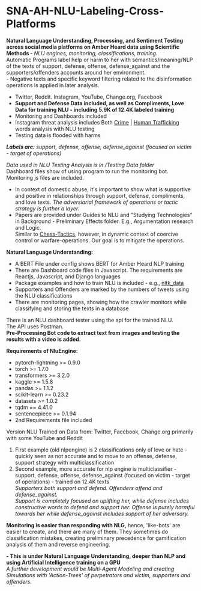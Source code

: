 # SNA-AH-NLU-Labeling-Cross-Platforms
<b>Natural Language Understanding, Processing, and Sentiment Testing across social media platforms on Amber Heard data using Scientific Methods - </b><i>NLU engines, monitoring, classifications, training.</i>
<br>Automatic Programs label help or harm to her with semantics/meaning/NLP of the texts of support, defense, offense, defense_against and the supporters/offenders accounts around her environment.</b> 
<br>- Negative texts and specific keyword filtering related to the disinformation operations is applied in later analysis.


- Twitter, Reddit. Instagram, YouTube, Change.org, Facebook
- <b>Support and Defense Data included, as well as Compliments, Love Data for training NLU - including 5.9K of 12.4K labeled training</b>
- Monitoring and Dashboards included
- Instagram threat analysis includes Both <a href="https://myvocabulary.com/word-list/crime-vocabulary">Crime</a> | <a href="https://myvocabulary.com/word-list/human-trafficking-vocabulary">Human Trafficking</a> words analysis with NLU testing
- Testing data is flooded with harms 

<i><b>Labels are:</b> support, defense, offense, defense_against (focused on victim - target of operations)</i>

<i>Data used in NLU Testing Analysis is in /Testing Data folder</i>
<br>Dashboard files show of using program to run the monitoring bot. Monitoring js files are included.
- In context of domestic abuse, it's important to show what is supportive and positive in relationships through support, defense, compliments, and love texts. <i>The adversiarial framework of operations or tactic strategy is further a layer. </i>
- Papers are provided under Guides to NLU and "Studying Technologies" in Background - Preliminary Effects folder. E.g., Argumentation research and Logic.
<br>Similar to <a href="https://www.chess.com/article/view/chess-tactics">Chess-Tactics</a>, however, in dynamic context of coercive control or warfare-operations. Our goal is to mitigate the operations.

<b>Natural Language Understanding:</b>
- A BERT File under config shows BERT for Amber Heard NLP training
- There are Dashboard code files in Javascript. The requirements are Reactjs, Javascript, and Django languages
- Package examples and how to train NLU is included - e.g., <a href="https://www.nltk.org/">nltk_data</a>
- Supporters and Offenders are marked by the numbers of tweets using the NLU classifications
- There are monitoring pages, showing how the crawler monitors while classifying and storing the texts in a database

There is an NLU dashboard tester using the api for the trained NLU.
<br>The API uses Postman.
<br><b>Pre-Processing Bot code to extract text from images and testing the results with a video is added.</b>

<b>Requirements of NluEngine:</b>
- pytorch-lightning >= 0.9.0
- torch >= 1.7.0
- transformers >= 3.2.0
- kaggle >= 1.5.8
- pandas >= 1.1.2
- scikit-learn >= 0.23.2
- datasets >= 1.0.2
- tqdm == 4.41.0
- sentencepiece >= 0.1.94
- 2nd Requirements file included

Version NLU Trained on Data from: Twitter, Facebook, Change.org primarily with some YouTube and Reddit
1. First example (old nlpengine) is 2 classifications only of love or hate - quickly seen as not accurate and to move to an offense, defense, support strategy with multiclassification 
2. Second example, more accurate for nlp engine is multiclassifier - support, defense, offense, defense_against (focused on victim - target of operations) - trained on 12.4K texts
<br><i>Supporters both support and defend. Offenders offend and defense_against. 
<br>Support is completely focused on uplifting her, while defense includes constructive words to defend and support her. Offense is purely harmful towards her while defense_against includes support of her adversary.</i>

<b>Monitoring is easier than responding with NLG,</b> hence, 'like-bots' are easier to create, and there are many of them. They sometimes do classification mistakes, creating preliminary precedence for gamification analysis of them and reverse engineering.

<b>- This is under Natural Language Understanding, deeper than NLP and using Artificial Intelligence training on a GPU</b>
<br><i>A further development would be Multi-Agent Modeling and creating Simulations with 'Action-Trees' of perpetrators and victim, supporters and offenders.</i>
